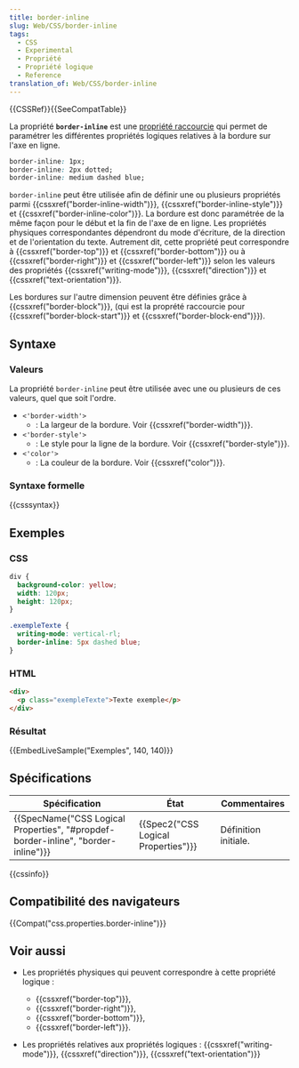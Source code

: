 ```yaml
---
title: border-inline
slug: Web/CSS/border-inline
tags:
  - CSS
  - Experimental
  - Propriété
  - Propriété logique
  - Reference
translation_of: Web/CSS/border-inline
---
```

{{CSSRef}}{{SeeCompatTable}}

La propriété **`border-inline`** est une [propriété raccourcie](/fr/docs/Web/CSS/Propriétés_raccourcies) qui permet de paramétrer les différentes propriétés logiques relatives à la bordure sur l'axe en ligne.

```css
border-inline: 1px;
border-inline: 2px dotted;
border-inline: medium dashed blue;
```

`border-inline` peut être utilisée afin de définir une ou plusieurs propriétés parmi {{cssxref("border-inline-width")}}, {{cssxref("border-inline-style")}} et {{cssxref("border-inline-color")}}. La bordure est donc paramétrée de la même façon pour le début et la fin de l'axe de en ligne. Les propriétés physiques correspondantes dépendront du mode d'écriture, de la direction et de l'orientation du texte. Autrement dit, cette propriété peut correspondre à {{cssxref("border-top")}} et {{cssxref("border-bottom")}} ou à {{cssxref("border-right")}} et {{cssxref("border-left")}} selon les valeurs des propriétés {{cssxref("writing-mode")}}, {{cssxref("direction")}} et {{cssxref("text-orientation")}}.

Les bordures sur l'autre dimension peuvent être définies grâce à {{cssxref("border-block")}}, (qui est la proprété raccourcie pour {{cssxref("border-block-start")}} et {{cssxref("border-block-end")}}).

## Syntaxe

### Valeurs

La propriété `border-inline` peut être utilisée avec une ou plusieurs de ces valeurs, quel que soit l'ordre.

- `<'border-width'>`
  - : La largeur de la bordure. Voir {{cssxref("border-width")}}.
- `<'border-style'>`
  - : Le style pour la ligne de la bordure. Voir {{cssxref("border-style")}}.
- `<'color'>`
  - : La couleur de la bordure. Voir {{cssxref("color")}}.

### Syntaxe formelle

{{csssyntax}}

## Exemples

### CSS

```css
div {
  background-color: yellow;
  width: 120px;
  height: 120px;
}

.exempleTexte {
  writing-mode: vertical-rl;
  border-inline: 5px dashed blue;
}
```

### HTML

```html
<div>
  <p class="exempleTexte">Texte exemple</p>
</div>
```

### Résultat

{{EmbedLiveSample("Exemples", 140, 140)}}

## Spécifications

| Spécification                                                                                                | État                                             | Commentaires         |
| ------------------------------------------------------------------------------------------------------------ | ------------------------------------------------ | -------------------- |
| {{SpecName("CSS Logical Properties", "#propdef-border-inline", "border-inline")}} | {{Spec2("CSS Logical Properties")}} | Définition initiale. |

{{cssinfo}}

## Compatibilité des navigateurs

{{Compat("css.properties.border-inline")}}

## Voir aussi

- Les propriétés physiques qui peuvent correspondre à cette propriété logique :

  - {{cssxref("border-top")}},
  - {{cssxref("border-right")}},
  - {{cssxref("border-bottom")}},
  - {{cssxref("border-left")}}.

- Les propriétés relatives aux propriétés logiques : {{cssxref("writing-mode")}}, {{cssxref("direction")}}, {{cssxref("text-orientation")}}
